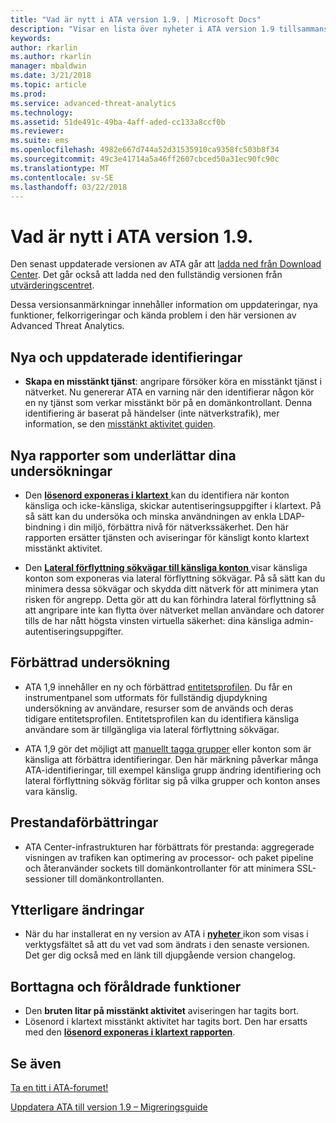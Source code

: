 ```yaml
---
title: "Vad är nytt i ATA version 1.9. | Microsoft Docs"
description: "Visar en lista över nyheter i ATA version 1.9 tillsammans med kända problem"
keywords: 
author: rkarlin
ms.author: rkarlin
manager: mbaldwin
ms.date: 3/21/2018
ms.topic: article
ms.prod: 
ms.service: advanced-threat-analytics
ms.technology: 
ms.assetid: 51de491c-49ba-4aff-aded-cc133a8ccf0b
ms.reviewer: 
ms.suite: ems
ms.openlocfilehash: 4982e667d744a52d31535910ca9358fc503b8f34
ms.sourcegitcommit: 49c3e41714a5a46ff2607cbced50a31ec90fc90c
ms.translationtype: MT
ms.contentlocale: sv-SE
ms.lasthandoff: 03/22/2018
---
```

# <a name="whats-new-in-ata-version-19"></a>Vad är nytt i ATA version 1.9.

Den senast uppdaterade versionen av ATA går att [ladda ned från Download Center](https://www.microsoft.com/download/details.aspx?id=55536). Det går också att ladda ned den fullständig versionen från [utvärderingscentret](http://www.microsoft.com/evalcenter/evaluate-microsoft-advanced-threat-analytics).

Dessa versionsanmärkningar innehåller information om uppdateringar, nya funktioner, felkorrigeringar och kända problem i den här versionen av Advanced Threat Analytics.

## <a name="new--updated-detections"></a>Nya och uppdaterade identifieringar

-  **Skapa en misstänkt tjänst**: angripare försöker köra en misstänkt tjänst i nätverket. Nu genererar ATA en varning när den identifierar någon kör en ny tjänst som verkar misstänkt bör på en domänkontrollant. Denna identifiering är baserat på händelser (inte nätverkstrafik), mer information, se den [misstänkt aktivitet guiden](suspicious-activity-guide.md#suspicious-service-creation).


## <a name="new-reports-to-help-you-investigate"></a>Nya rapporter som underlättar dina undersökningar 

-   Den [ **lösenord exponeras i klartext** ](reports.md) kan du identifiera när konton känsliga och icke-känsliga, skickar autentiseringsuppgifter i klartext. På så sätt kan du undersöka och minska användningen av enkla LDAP-bindning i din miljö, förbättra nivå för nätverkssäkerhet. Den här rapporten ersätter tjänsten och aviseringar för känsligt konto klartext misstänkt aktivitet.

- Den [ **Lateral förflyttning sökvägar till känsliga konton** ](reports.md) visar känsliga konton som exponeras via lateral förflyttning sökvägar. På så sätt kan du minimera dessa sökvägar och skydda ditt nätverk för att minimera ytan risken för angrepp. Detta gör att du kan förhindra lateral förflyttning så att angripare inte kan flytta över nätverket mellan användare och datorer tills de har nått högsta vinsten virtuella säkerhet: dina känsliga admin-autentiseringsuppgifter.

## <a name="improved-investigation"></a>Förbättrad undersökning

-  ATA 1,9 innehåller en ny och förbättrad [entitetsprofilen](entity-profiles.md). Du får en instrumentpanel som utformats för fullständig djupdykning undersökning av användare, resurser som de används och deras tidigare entitetsprofilen. Entitetsprofilen kan du identifiera känsliga användare som är tillgängliga via lateral förflyttning sökvägar. 

-   ATA 1,9 gör det möjligt att [manuellt tagga grupper](tag-sensitive-accounts.md) eller konton som är känsliga att förbättra identifieringar. Den här märkning påverkar många ATA-identifieringar, till exempel känsliga grupp ändring identifiering och lateral förflyttning sökväg förlitar sig på vilka grupper och konton anses vara känslig.

## <a name="performance-improvements"></a>Prestandaförbättringar

- ATA Center-infrastrukturen har förbättrats för prestanda: aggregerade visningen av trafiken kan optimering av processor- och paket pipeline och återanvänder sockets till domänkontrollanter för att minimera SSL-sessioner till domänkontrollanten.



## <a name="additional-changes"></a>Ytterligare ändringar

- När du har installerat en ny version av ATA i [ **nyheter** ](working-with-ata-console.md) ikon som visas i verktygsfältet så att du vet vad som ändrats i den senaste versionen. Det ger dig också med en länk till djupgående version changelog.


## <a name="removed-and-deprecated-features"></a>Borttagna och föråldrade funktioner

- Den **bruten litar på misstänkt aktivitet** aviseringen har tagits bort.
- Lösenord i klartext misstänkt aktivitet har tagits bort. Den har ersatts med den [ **lösenord exponeras i klartext rapporten**](reports.md).



## <a name="see-also"></a>Se även
[Ta en titt i ATA-forumet!](https://social.technet.microsoft.com/Forums/security/home?forum=mata)

[Uppdatera ATA till version 1.9 – Migreringsguide](ata-update-1.9-migration-guide.md)

